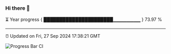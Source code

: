 ### Hi there 👋

⏳ Year progress { ██████████████████████▁▁▁▁▁▁▁▁ } 73.97 %

---

⏰ Updated on Fri, 27 Sep 2024 17:38:21 GMT

![Progress Bar CI](https://github.com/IshwaranRudhara/GIT-ACTION/workflows/Progress%20Bar%20CI/badge.svg)
